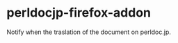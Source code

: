perldocjp-firefox-addon
==========================

Notify when the traslation of the document on perldoc.jp.
